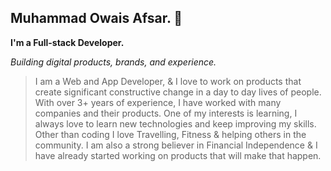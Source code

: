 ## Muhammad Owais Afsar. :slightly_smiling_face:

**I'm a Full-stack Developer.**

_Building digital products, brands, and experience._

> I am a Web and App Developer, & I love to work on products that create significant constructive change in a day to day lives of people. With over 3+ years of experience, I have worked with many companies and their products. One of my interests is learning, I always love to learn new technologies and keep improving my skills.
> Other than coding I love Travelling, Fitness & helping others in the community. I am also a strong believer in Financial Independence & I have already started working on products that will make that happen.
